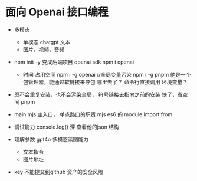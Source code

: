 # 面向 Openai 接口编程

- 多模态
  - 单模态
    chatgpt 文本
  - 图片，视频，音频

- npm init -y 变成后端项目
  openai sdk       npm i openai
  - 时间 占用空间
    npm i -g openai //全局变量污染
    npm i -g pnpm 他是一个包管理器，能通过软链接来导包
    哪里去了？ 命令行直接调用 环境变量？

 - 既不会重复安装，也不会污染全局， 符号链接去指向之前的安装 快了，省空间
 pnpm

- main.mjs 主入口， 单点路口的职责
  mjs es6 的 module import from 

- 调试能力
  console.log() 深 查看他的json 结构

- 理解参数
  gpt4o 多模态读图能力 
    - 文本指令
    - 图片地址

- key 不能提交到github
  资产的安全风险
   